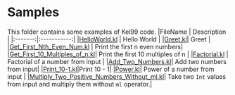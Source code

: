 # Samples
This folder contains some examples of Kel99 code.
|FileName | Description |
|:-------:|:-----------:|
|[HelloWorld.kl](HelloWorld.kl) | Hello World |
|[Greet.kl](Greet.kl)| Greet |
|[Get_First_Nth_Even_Num.kl](Get_First_Nth_Even_Num.kl) | Print the first n even numbers|
|[Get_First_10_Multiples_of_n.kl](Get_First_10_multiples_of_n.kl)| Print the first 10 multiples of n |
|[Factorial.kl](Factorial.kl) | Factorial of a number from input |
|[Add_Two_Numbers.kl](Add_Two_Numbers.kl)| Add two numbers from input|
|[Print_10-1.kl](Print_10-1.kl)|Print 10 - 1|
|[Power.kl](Power.kl)| Power of a number from input |
|[Multiply_Two_Positive_Numbers_Without_ml.kl](Multiply_Two_Positive_Numbers_Without_ml.kl)| Take two `Int` values from input and multiply them without `ml` operator.|
